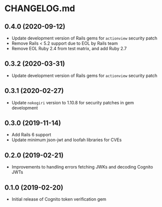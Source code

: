 # CHANGELOG.md

## 0.4.0 (2020-09-12)

  - Update development version of Rails gems for `actionview` security patch
  - Remove Rails < 5.2 support due to EOL by Rails team
  - Remove EOL Ruby 2.4 from test matrix, and add Ruby 2.7

## 0.3.2 (2020-03-31)

  - Update development version of Rails gems for `actionview` security patch

## 0.3.1 (2020-02-27)

  - Update `nokogiri` version to 1.10.8 for security patches in gem development

## 0.3.0 (2019-11-14)

  - Add Rails 6 support
  - Update minimum json-jwt and loofah libraries for CVEs

## 0.2.0 (2019-02-21)

  - Improvements to handling errors fetching JWKs and decoding Cognito JWTs

## 0.1.0 (2019-02-20)

  - Initial release of Cognito token verification gem
